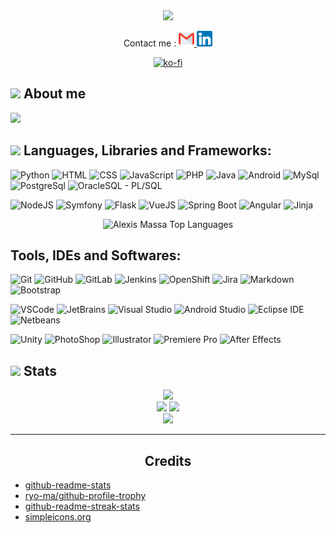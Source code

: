 <div align="center">
    <img src="https://readme-typing-svg.herokuapp.com/?font=Architects+Daughter&color=%2338C2FF&size=50&center=true&vCenter=true&height=60&width=600&lines=Hello!%20%F0%9F%91%8B;I%27m+Alexis+Massa;Welcome+to+my+profile!"> 
    </img>
<p align="center">Contact me : 
  <a href="mailto:pro.alexis.massa@gmail.com" >
    <img alt="Alexis Massa | Gmail" width="25px" src="https://github.com/SatYu26/SatYu26/blob/master/Assets/Gmail.svg" />
  </a>
  <a href="https://www.linkedin.com/in/alexis-massa/" target="_blank">
    <img alt="Alexis Massa | Linkedin" width="25px" src="https://github.com/SatYu26/SatYu26/blob/master/Assets/Linkedin.svg" />
  </a>
</p>

[![ko-fi](https://ko-fi.com/img/githubbutton_sm.svg)](https://ko-fi.com/O5O3NGD1O)
</div>

<!-- TODO -->
## <img src="https://raw.githubusercontent.com/nixin72/nixin72/master/wave.gif" width="50px"></img> About me
[![](https://visitcount.itsvg.in/api?id=alexis-massa&label=Profile%20Views&icon=5&pretty=true)]()

<!-- 
- 🔭 I’m currently working on 

- 🌱 I’m currently learning ****

- 👯 I’m looking to collaborate on ****

- 👨‍💻 All of my projects are available at 

- 💬 Ask me about ****

- 📫 How to reach me ****

- ⚡ Fun fact **** -->

## <img src="https://media2.giphy.com/media/QssGEmpkyEOhBCb7e1/giphy.gif?cid=ecf05e47a0n3gi1bfqntqmob8g9aid1oyj2wr3ds3mg700bl&rid=giphy.gif" width="25px"> Languages, Libraries and Frameworks:

![Python](https://img.shields.io/badge/python-grey.svg?style=for-the-badge&logo=python&logoColor=#3776AB)
![HTML](https://img.shields.io/badge/html-grey.svg?style=for-the-badge&logo=html5&logoColor=#E34F26)
![CSS](https://img.shields.io/badge/css-grey.svg?style=for-the-badge&logo=css3&logoColor=#1572B6)
![JavaScript](https://img.shields.io/badge/javascript-grey.svg?style=for-the-badge&logo=javascript&logoColor=#F7DF1E)
![PHP](https://img.shields.io/badge/php-grey.svg?style=for-the-badge&logo=php&logoColor=deepblue)
![Java](https://img.shields.io/badge/java-grey.svg?style=for-the-badge&logoColor=grey)
![Android](https://img.shields.io/badge/android-grey.svg?style=for-the-badge&logo=android&logoColor=#3DDC84)
![MySql](https://img.shields.io/badge/mysql-grey.svg?style=for-the-badge&logo=mysql&logoColor=#4479A1)
![PostgreSql](https://img.shields.io/badge/postgresql-grey.svg?style=for-the-badge&logo=postgresql&logoColor=#4169E1)
![OracleSQL - PL/SQL](https://img.shields.io/badge/oraclesql_pl/sql-grey.svg?style=for-the-badge)

![NodeJS](https://img.shields.io/badge/node.js-grey.svg?style=for-the-badge&logo=node.js&logoColor=#339933)
![Symfony](https://img.shields.io/badge/symfony-grey.svg?style=for-the-badge&logo=symfony&logoColor=#000000)
![Flask](https://img.shields.io/badge/flask-grey.svg?style=for-the-badge&logo=flask&logoColor=#000000)
![VueJS](https://img.shields.io/badge/vuejs-grey.svg?style=for-the-badge&logo=vue.js&logoColor=#4FC08D)
![Spring Boot](https://img.shields.io/badge/spring_boot-grey.svg?style=for-the-badge&logo=springboot&logoColor=#000000)
![Angular](https://img.shields.io/badge/angular-grey.svg?style=for-the-badge&logo=angular&logoColor=#DD0031)
![Jinja](https://img.shields.io/badge/jinja-grey.svg?style=for-the-badge&logo=jinja&logoColor=#B41717)

<div align="center">
    <img src="https://github-readme-stats-one-bice.vercel.app/api/top-langs/?username=alexis-massa&langs_count=10&layout=compact&theme=transparent&role=OWNER,ORGANIZATION_MEMBER,COLLABORATOR" alt="Alexis Massa Top Languages"/>
</div>

##  Tools, IDEs and Softwares:

![Git](https://img.shields.io/badge/git-grey.svg?style=for-the-badge&logo=git&logoColor=#F05032)
![GitHub](https://img.shields.io/badge/github-grey.svg?style=for-the-badge&logo=github&logoColor=#181717)
![GitLab](https://img.shields.io/badge/gitlab-grey.svg?style=for-the-badge&logo=gitlab&logoColor=#FC6D26)
![Jenkins](https://img.shields.io/badge/jenkins-grey.svg?style=for-the-badge&logo=jenkins&logoColor=#D24939)
![OpenShift](https://img.shields.io/badge/openshift-grey.svg?style=for-the-badge&logo=redhatopenshift&logoColor=#D24939)
![Jira](https://img.shields.io/badge/jira-grey.svg?style=for-the-badge&logo=jira&logoColor=#0052CC)
![Markdown](https://img.shields.io/badge/markdown-grey.svg?style=for-the-badge&logo=markdown&logoColor=#000000)
![Bootstrap](https://img.shields.io/badge/bootstrap-grey.svg?style=for-the-badge&logo=bootstrap&logoColor=#7952B3)

![VSCode](https://img.shields.io/badge/vscode-grey.svg?style=for-the-badge&logo=visualstudiocode&logoColor=#000000)
![JetBrains](https://img.shields.io/badge/jetbrains-grey.svg?style=for-the-badge&logo=jetbrains&logoColor=#5C2D91)
![Visual Studio](https://img.shields.io/badge/visual_studio-grey.svg?style=for-the-badge&logo=visualstudio&logoColor=#5C2D91)
![Android Studio](https://img.shields.io/badge/android_studio-grey.svg?style=for-the-badge&logo=androidstudio&logoColor=#5C2D91)
![Eclipse IDE](https://img.shields.io/badge/eclipse_ide-grey.svg?style=for-the-badge&logo=eclipse&logoColor=#2C2255)
![Netbeans](https://img.shields.io/badge/netbeans-grey.svg?style=for-the-badge&logo=apachenetbeanside&logoColor=#2C2255)

![Unity](https://img.shields.io/badge/unity-grey.svg?style=for-the-badge&logo=unity&logoColor=white)
![PhotoShop](https://img.shields.io/badge/photoshop-grey.svg?style=for-the-badge&logo=adobephotoshop&logoColor=#31A8FF)
![Illustrator](https://img.shields.io/badge/illustrator-grey.svg?style=for-the-badge&logo=adobeillustrator&logoColor=#FF9A00)
![Premiere Pro](https://img.shields.io/badge/premiere_pro-grey.svg?style=for-the-badge&logo=adobepremierepro&logoColor=#9999FF)
![After Effects](https://img.shields.io/badge/after_effects-grey.svg?style=for-the-badge&logo=adobepremierepro&logoColor=#9999FF)

## <img src="https://media0.giphy.com/media/cNZqrH5IzOG0xrlWks/giphy.gif?cid=ecf05e47map255q427en9uprqc1sb0unjq5k4fnqg5pmhhs4&rid=giphy.gif&ct=s" width="25px"> Stats

<div align="center">
    <img src="https://github-readme-stats.vercel.app/api?username=alexis-massa&show_icons=true&theme=transparent" />
</div>

<div align="center">
  <img src="http://github-readme-streak-stats.herokuapp.com?user=alexis-massa&theme=algolia&background=0d1117&hide_border=true" />
  <img src="https://activity-graph.herokuapp.com/graph?username=alexis-massa&theme=react-dark"/>
</div>

<div align="center">
    <img src="https://github-profile-trophy.vercel.app/?username=alexis-massa&theme=transparent" />
</div>

---
<h2 align="center"> Credits </h2>

 - [github-readme-stats](https://github-readme-stats.vercel.app)
 - [ryo-ma/github-profile-trophy](https://github.com/ryo-ma/github-profile-trophy)
 - [github-readme-streak-stats](http://github-readme-streak-stats.herokuapp.com)
 - [simpleicons.org](https://simpleicons.org/)

